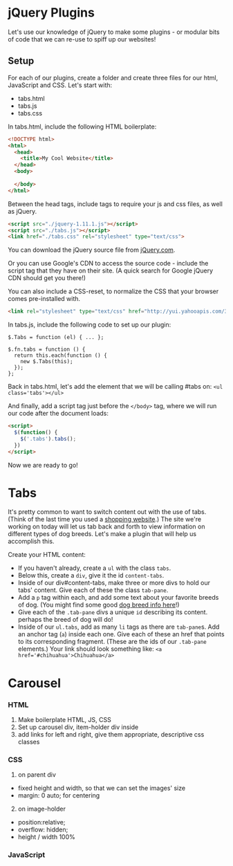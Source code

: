 # jQuery Plugins

Let's use our knowledge of jQuery to make some plugins - or
modular bits of code that we can re-use to spiff up our websites!

## Setup
For each of our plugins, create a folder and create three files for our html, JavaScript and CSS. Let's start with: 
* tabs.html
* tabs.js
* tabs.css

In tabs.html, include the following HTML boilerplate:
```html
<!DOCTYPE html>
<html>
  <head>
    <title>My Cool Website</title>
  </head>
  <body>
    
  </body>
</html>
```
Between the head tags, include tags to require your js and css files, as well as jQuery.
```html
<script src="./jquery-1.11.1.js"></script>
<script src="./tabs.js"></script>
<link href="./tabs.css" rel="stylesheet" type="text/css">
```

You can download the jQuery source file from [jQuery.com](http://jquery.com/download/).

Or you can use Google's CDN to access the source code - include the script tag that they have on their site. (A quick search for Google jQuery CDN should get you there!)

You can also include a CSS-reset, to normalize the CSS that your browser comes pre-installed with.
```html
<link rel="stylesheet" type="text/css" href="http://yui.yahooapis.com/3.17.2/build/cssreset/cssreset-min.css">
```

In tabs.js, include the following code to set up our plugin:
```
$.Tabs = function (el) { ... };

$.fn.tabs = function () {
  return this.each(function () {
    new $.Tabs(this);
  });
};
```

Back in tabs.html, let's add the element that we will be calling #tabs on:
`<ul class='tabs'></ul>`

And finally, add a script tag just before the `</body>` tag, where we will
run our code after the document loads:
```html
<script>
  $(function() {
    $('.tabs').tabs();
  })
</script>
```

Now we are ready to go!

# Tabs
It's pretty common to want to switch content out with the use of tabs. (Think of the last time you used a [shopping website](http://www.staples.com/Paper-Mate-Sharpwriter-Mechanical-Pencils-7mm-Yellow-Barrel-Dozen/product_107250).)
The site we're working on today will let us tab back and forth to view information on different types of dog breeds. Let's make a plugin that will help us accomplish this.  

Create your HTML content:
* If you haven't already, create a `ul` with the class `tabs`.
* Below this, create a `div`, give it the id `content-tabs`.
* Inside of our div#content-tabs, make three or more divs to hold our tabs' content. Give each of these the class `tab-pane`. 
* Add a `p` tag within each, and add some text about your favorite breeds of dog. (You might find some good [dog breed info here](http://www.justdogbreeds.com/all-dog-breeds.html)!)
* Give each of the `.tab-pane` divs a unique `id` describing its content. perhaps the breed of dog will do!
* Inside of our `ul.tabs`, add as many `li` tags as there are `tab-pane`s. Add an anchor tag (`a`) inside each one. Give each of these an href that points to its corresponding fragment. (These are the ids of our `.tab-pane` elements.) Your link should look something like: `<a href='#chihuahua'>Chihuahua</a>`


# Carousel
### HTML
1. Make boilerplate HTML, JS, CSS
2. Set up carousel div, item-holder div inside
3. add links for left and right, give them appropriate, 
descriptive css classes
### CSS
1. on parent div
* fixed height and width, so that we can set the images' size
* margin: 0 auto; for centering
2. on image-holder
* position:relative;
* overflow: hidden;
* height / width 100%
### JavaScript

